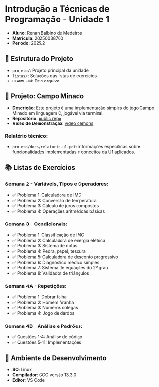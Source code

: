 # Introdução a Técnicas de Programação - Unidade 1
- **Aluno**: Renan Balbino de Medeiros
- **Matrícula**: 20250038700
- **Período**: 2025.2
## 📁 Estrutura do Projeto
- `projeto/`: Projeto principal da unidade
- `listas/`: Soluções das listas de exercícios
- `README.md`: Este arquivo
## 🚀 Projeto: Campo Minado
- **Descrição**: Este projeto é uma implementação simples do jogo Campo Minado em linguagem C, jogável via terminal.
- **Repositório**: [public repo](https://github.com/balbii/renan-balbino-itp-2025-2/)
- **Vídeo de Demonstração**: [video demons](https://youtu.be/GrfUGT7qIuA)

### Relatório técnico:
- `projeto/docs/relatorio-u1.pdf`: Informações específicas sobre funcionalidades implementadas e conceitos da U1 aplicados.

## 📚 Listas de Exercícios
### Semana 2 - Variáveis, Tipos e Operadores:
- ✅ Problema 1: Calculadora de IMC
- ✅ Problema 2: Conversão de temperatura
- ✅ Problema 3: Cálculo de juros compostos
- ✅ Problema 4: Operações aritméticas básicas
### Semana 3 - Condicionais:
- ✅ Problema 1: Classificação de IMC
- ✅ Problema 2: Calculadora de energia elétrica
- ✅ Problema 3: Sistema de notas
- ✅ Problema 4: Pedra, papel, tesoura
- ✅ Problema 5: Calculadora de desconto progressivo
- ✅ Problema 6: Diagnóstico médico simples
- ✅ Problema 7: Sistema de equações do 2º grau
- ✅ Problema 8: Validador de triângulos
### Semana 4A - Repetições:
- ✅ Problema 1: Dobrar folha
- ✅ Problema 2: Homem Aranha
- ✅ Problema 3: Números colegas
- ✅ Problema 4: Jogo de dardos
### Semana 4B - Análise e Padrões:
- ✅ Questões 1-4: Análise de código
- ✅ Questões 5-11: Implementações

## 🔧 Ambiente de Desenvolvimento
- **SO**: Linux
- **Compilador**: GCC versão 13.3.0
- **Editor**: VS Code
